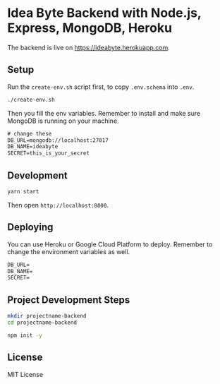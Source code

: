 # Idea Byte Backend with Node.js, Express, MongoDB, Heroku

The backend is live on <https://ideabyte.herokuapp.com>.

## Setup

Run the `create-env.sh` script first, to copy `.env.schema` into `.env`.

```sh
./create-env.sh
```

Then you fill the env variables. Remember to install and make sure MongoDB is running on your machine.

```txt
# change these
DB_URL=mongodb://localhost:27017
DB_NAME=ideabyte
SECRET=this_is_your_secret
```

## Development

```sh
yarn start
```

Then open `http://localhost:8000`.

## Deploying

You can use Heroku or Google Cloud Platform to deploy. Remember to change the environment variables as well.

```txt
DB_URL=
DB_NAME=
SECRET=
```

## Project Development Steps

```sh
mkdir projectname-backend
cd projectname-backend

npm init -y
```

## License

MIT License
